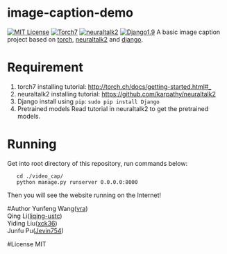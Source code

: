 # image-caption-demo
[![MIT License](https://img.shields.io/github/license/mashape/apistatus.svg)](https://opensource.org/licenses/MIT)
[![Torch7](https://img.shields.io/badge/torch-7-orange.svg)](http://torch.ch/)
[![neuraltalk2](https://img.shields.io/badge/neuraltalk-2-blue.svg)](https://github.com/karpathy/neuraltalk2)
[![Django1.9](https://img.shields.io/badge/Django-1.9-yellowgreen.svg)](https://github.com/django/django)
A basic image caption project based on [torch](https://github.com/torch/torch7), [neuraltalk2](https://github.com/karpathy/neuraltalk2)  and [django](https://github.com/django/django).  

# Requirement
 1. torch7
	installing tutorial: <http://torch.ch/docs/getting-started.html#_>
 2. neuraltalk2
	installing tutorial: <https://github.com/karpathy/neuraltalk2>
 3. Django
	install using `pip`: `sudo pip install Django`
 4. Pretrained models
	Read tutorial in neuraltalk2 to get the pretrained models.


# Running
 Get into root directory of this repository, run commands below:
 ```shell
	cd ./video_cap/
	python manage.py runserver 0.0.0.0:8000
 ``` 
 Then you will see the website running on the Internet!


#Author
 Yunfeng Wang([vra](https://github.com/vra))  
 Qing Li([liqing-ustc](https://github.com/liqing-ustc))  
 Yiding Liu([xck36](https://github.com/xck36))  
 Junfu Pu([Jevin754](https://github.com/Jevin754))  

#License
 MIT
